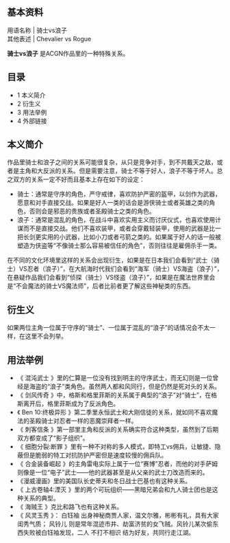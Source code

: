 **基本资料**  
---  
用语名称  |  骑士vs浪子   
其他表述  |  Chevalier vs Rogue   
  
**骑士vs浪子** 是ACGN作品里的一种特殊关系。

##  目录

  * 1  本义简介 
  * 2  衍生义 
  * 3  用法举例 
  * 4  外部链接 

##  本义简介

作品里骑士和浪子之间的关系可能很复杂，从只是竞争对手，到不共戴天之敌，或者是主角和大反派的关系。但是需要注意，骑士不等于好人，浪子不等于坏人。总之双方的关系一定不好而且基本上存在如下的设定：

  * 骑士：通常是守序的角色，严守戒律，喜欢防护严密的盔甲，以剑作为武器，愿意和对手直接交战。如果是好人一类的话会是游侠骑士或者英雄之类的角色，否则会是邪恶的贵族或者圣殿骑士之类的角色。 
  * 浪子：通常是混乱的角色，在战斗中喜欢实用主义而讨厌仪式，也喜欢使用计谋而不是直接交战。他们不喜欢装甲，或者会穿戴轻装甲，使用的武器是比一把长剑更实用的小武器，比如小刀或者弓箭之类的。如果属于好人的话一般被塑造为侠盗等“不像骑士那么容易被信任的角色”，否则往往是雇佣杀手一类。 

在不同的文化环境里这样的关系会出现衍生，如果是在日本我们会看到“武士（骑士）VS忍者（浪子）”，在大航海时代我们会看到“海军（骑士）VS海盗（浪子）”，在悬疑作品我们会看到“侦探（骑士）VS怪盗（浪子）”，如果是在魔法世界里会是“不会魔法的骑士VS魔法师”，后者比前者更了解这些神秘类的东西。

##  衍生义

如果两位主角一位属于守序的“骑士”、一位属于混乱的“浪子”的话情况会不太一样，在这里不会列举。

##  用法举例

  * 《  混沌武士  》里的仁算是一位没有找到明主的守序武士，而无幻则是一位曾经是海盗的“浪子”类角色。虽然两人都和风同行，但是仍然是死对头的关系。 
  * 《  剑风传奇  》中，格斯和格里菲斯的关系属于典型的“浪子”对“骑士”，在格斯离开后，格里菲斯成为了反派角色。 
  * 《  Ben 10:终极异形  》第二季里永恒武士和大刚信徒的关系，就如同不喜欢魔法的圣殿骑士对忍者一样的恶魔崇拜者一样。 
  * 《  刺客信条  》第一部里主角和反派的关系确实符合这种类型，虽然到了后期双方都变成了“影子组织”。 
  * 《  细胞分裂:断罪  》里有一种不对称的多人模式，即特工vs佣兵，让敏捷、隐蔽但是脆弱的特工对抗防护严密但是速度较慢的佣兵队。 
  * 《  合金装备崛起  》的主角雷电实际上属于一位“赛博”忍者，而他的对手萨姆则像是一位“电子”武士——他的武器甚至是从父亲的武士刀改造而来的。 
  * 《漫威漫画》里的美国队长史蒂夫和冬日战士巴基也有这种关系。 
  * 《  上古卷轴4:湮灭  》里的两个可玩组织——黑暗兄弟会和九人骑士团也是这种关系的典型。 
  * 《  海贼王  》克比和路飞也有这种关系。 
  * 《  风灵玉秀  》：  白钰袖  出身神秘商贾人家，温文尔雅，彬彬有礼，具有大家闺秀气质；  风铃儿  则是常年混迹市井、劫富济贫的女飞贼。风铃儿某次偷东西失败被白钰袖发现，二人  不打不相识  结为好友，共同行走江湖。 

  